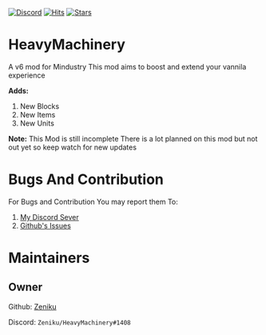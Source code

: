 [![Discord](https://img.shields.io/discord/704355237246402721.svg?color=7289da&label=ZenDustry&logo=discord&style=flat-square)](https://discord.gg/bWBGyty)
[![Hits](https://hits.seeyoufarm.com/api/count/incr/badge.svg?url=https%3A%2F%2Fgithub.com%2FZenike%2FHeavyMachinery&count_bg=%2379C83D&title_bg=%23555555&icon=codeforces.svg&icon_color=%23E7E7E7&title=visitors&edge_flat=true)](https://hits.seeyoufarm.com)
[![Stars](https://img.shields.io/github/stars/Zeniku/HeavyMachinery?label=Star%20this%20Mod%21&style=social)](https://github.com/Zeniku/HeavyMachinery/blob/master)

# HeavyMachinery
A v6 mod for Mindustry
This mod aims to boost and extend your vannila experience

**Adds:**
1. New Blocks
2. New Items
3. New Units

**Note:**
This Mod is still incomplete
There is a lot planned on this mod but not out yet so keep watch for new updates

# Bugs And Contribution
For Bugs and Contribution
You may report them To:
1. [My Discord Sever](https://discord.gg/bWBGyty)
2. [Github's Issues](https://github.com/Zeniku/HeavyMachinery/issues)

# Maintainers 
## Owner
Github: [Zeniku](https://github.com/Zeniku)

Discord: `Zeniku/HeavyMachinery#1408`